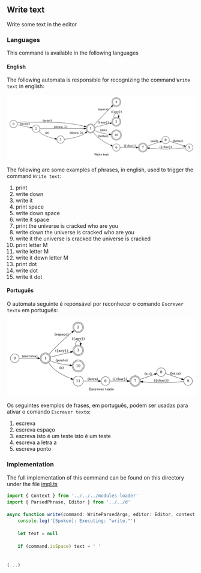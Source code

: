 ## Write text

Write some text in the editor

### Languages

This command is available in the following languages

#### English

The following automata is responsible for recognizing the command `Write text` in english:

![English](phrase_en-US.png)

The following are some examples of phrases, in english, used to trigger the command `Write text`:

1. print
2. write down
3. write it
4. print space
5. write down space
6. write it space
7. print the universe is cracked who are you
8. write down the universe is cracked who are you
9. write it the universe is cracked the universe is cracked
10. print letter M
11. write letter M
12. write it down letter M
13. print dot
14. write dot
15. write it dot

#### Português

O automata seguinte é reponsável por reconhecer o comando `Escrever texto` em português:

![Português](phrase_pt-BR.png)

Os seguintes exemplos de frases, em português, podem ser usadas para ativar o comando `Escrever texto`:

1. escreva
2. escreva espaço
3. escreva isto é um teste isto é um teste
4. escreva a letra a
5. escreva ponto

### Implementation

The full implementation of this command can be found on this directory under the file [impl.ts](impl.ts)

```typescript
import { Context } from '../../../modules-loader'
import { ParsedPhrase, Editor } from '../../d'

async function write(command: WriteParsedArgs, editor: Editor, context: Context) {
    console.log('[Spoken]: Executing: "write."')

    let text = null

    if (command.isSpace) text = ' '
   

(...)
```